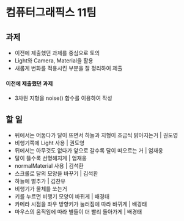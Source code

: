 # 컴퓨터그래픽스 11팀

## 과제
- 이전에 제출했던 과제를 중심으로 토의
- Light와 Camera, Material을 활용
- 새롭게 변화를 적용시킨 부분을 잘 정리하여 제출

#### 이전에 제출했던 과제
- 3차원 지형을 noise() 함수를 이용하여 작성

## 할 일
- 뒤에서는 어둡다가 달이 뜨면서 하늘과 지형이 조금씩 밝아지는거 | 권도영
- 비행기쪽에 Light 사용 | 권도영
- 뒤에서는 아무것도 없다가 앞으로 갈수록 달이 떠오르는 거 | 엄재웅
- 달이 뜰수록 선명해지게 | 엄재웅
- normalMaterial 사용 | 김석환
- 스크롤로 달의 모양을 바꾸기 | 김석환
- 하늘에 별추가 | 김찬유
- 비행기가 물체를 쏘는거
- 키를 누르면 비행기 모양이 바뀌게 | 배경태
- 카메라 시점을 좌우 방향키가 눌러짐에 따라 바뀌게 | 배경태
- 마우스의 움직임에 따라 별들이 더 빨리 돌아가게 | 배경태
